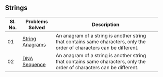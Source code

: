 ## Strings

Sl. No.|Problems Solved| Description|
|-------|---------------|--|
|01|[String Anagrams](./practice/string/Anagrams.java)|An anagram of a string is another string that contains same characters, only the order of characters can be different.|
|02|[DNA Sequence](./practice/string/DnaSequence.java)|An anagram of a string is another string that contains same characters, only the order of characters can be different.|